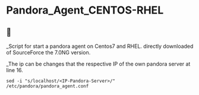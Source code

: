 # Pandora_Agent_CENTOS-RHEL

## 🚀
_Script for start a pandora agent on Centos7 and RHEL. directly downloaded of SourceForce the 7.0NG version.

_The ip can be changes that the respective IP of the own pandora server at line 16.

```
sed -i "s/localhost/<IP-Pandora-Server>/" /etc/pandora/pandora_agent.conf

```


